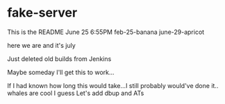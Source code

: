 # fake-server
This is the README
June 25 6:55PM
feb-25-banana
june-29-apricot
 
 
 
 
 
 
 
here we are and it's july

Just deleted old builds from Jenkins

Maybe someday I'll get this to work...

If I had known how long this would take...I still probably would've done it..
whales are cool I guess
Let\'s add dbup and ATs
